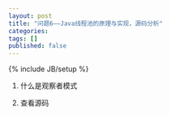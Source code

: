 ```yaml
---
layout: post
title: "问题6——Java线程池的原理与实现，源码分析"
categories: 
tags: []
published: false
---
```

{% include JB/setup %}

1. 什么是观察者模式

2. 查看源码

&nbsp;